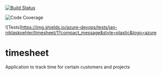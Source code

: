 [![Build Status](https://dev.azure.com/jan-niklaskoehler/timesheet/_apis/build/status/popokatapepel.timesheet?branchName=master)](https://dev.azure.com/jan-niklaskoehler/timesheet/_build/latest?definitionId=1&branchName=master)

![Code Coverage](https://img.shields.io/azure-devops/coverage/jan-niklaskoehler/timesheet/1?style=plastic&logo=azure)

![Tests]https://img.shields.io/azure-devops/tests/jan-niklaskoehler/timesheet/1?compact_message&style=plastic&logo=azure

# timesheet
Application to track time for certain customers and projects
